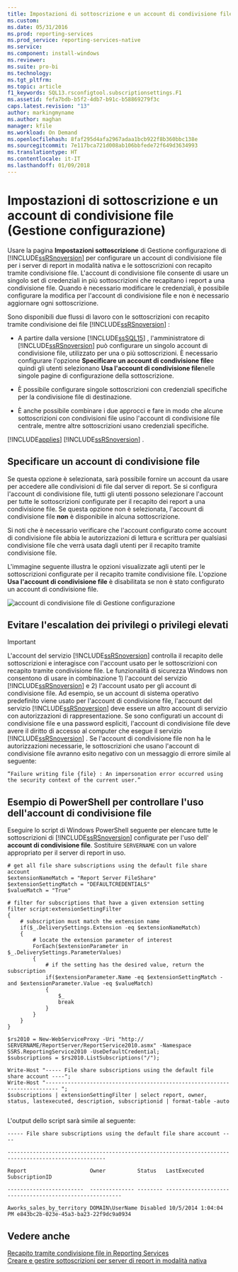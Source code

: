 ```yaml
---
title: Impostazioni di sottoscrizione e un account di condivisione file (Gestione configurazione) | Microsoft Docs
ms.custom: 
ms.date: 05/31/2016
ms.prod: reporting-services
ms.prod_service: reporting-services-native
ms.service: 
ms.component: install-windows
ms.reviewer: 
ms.suite: pro-bi
ms.technology: 
ms.tgt_pltfrm: 
ms.topic: article
f1_keywords: SQL13.rsconfigtool.subscriptionsettings.F1
ms.assetid: fefa7bdb-b5f2-4db7-b91c-b58869279f3c
caps.latest.revision: "13"
author: markingmyname
ms.author: maghan
manager: kfile
ms.workload: On Demand
ms.openlocfilehash: 8faf295d4afa2967adaa1bcb922f8b360bbc138e
ms.sourcegitcommit: 7e117bca721d008ab106bbfede72f649d3634993
ms.translationtype: HT
ms.contentlocale: it-IT
ms.lasthandoff: 01/09/2018
---
```

# <a name="subscription-settings-and-a-file-share-account-configuration-manager"></a>Impostazioni di sottoscrizione e un account di condivisione file (Gestione configurazione)
  Usare la pagina **Impostazioni sottoscrizione** di Gestione configurazione di [!INCLUDE[ssRSnoversion](../../includes/ssrsnoversion-md.md)] per configurare un account di condivisione file per i server di report in modalità nativa e le sottoscrizioni con recapito tramite condivisione file. L'account di condivisione file consente di usare un singolo set di credenziali in più sottoscrizioni che recapitano i report a una condivisione file. Quando è necessario modificare le credenziali, è possibile configurare la modifica per l'account di condivisione file e non è necessario aggiornare ogni sottoscrizione.  
  
 Sono disponibili due flussi di lavoro con le sottoscrizioni con recapito tramite condivisione dei file [!INCLUDE[ssRSnoversion](../../includes/ssrsnoversion-md.md)] :  
  
-   A partire dalla versione [!INCLUDE[ssSQL15](../../includes/sssql15-md.md)] , l'amministratore di [!INCLUDE[ssRSnoversion](../../includes/ssrsnoversion-md.md)] può configurare un singolo account di condivisione file, utilizzato per una o più sottoscrizioni. È necessario configurare l'opzione **Specificare un account di condivisione file**e quindi gli utenti selezionano **Usa l'account di condivisione file**nelle singole pagine di configurazione della sottoscrizione.  
  
-   È possibile configurare singole sottoscrizioni con credenziali specifiche per la condivisione file di destinazione.  
  
-   È anche possibile combinare i due approcci e fare in modo che alcune sottoscrizioni con condivisioni file usino l'account di condivisione file centrale, mentre altre sottoscrizioni usano credenziali specifiche.  
  
 [!INCLUDE[applies](../../includes/applies-md.md)] [!INCLUDE[ssRSnoversion](../../includes/ssrsnoversion-md.md)] .  
  
## <a name="specify-a-file-share-account"></a>Specificare un account di condivisione file  
 Se questa opzione è selezionata, sarà possibile fornire un account da usare per accedere alle condivisioni di file dal server di report. Se si configura l'account di condivisione file, tutti gli utenti possono selezionare l'account per tutte le sottoscrizioni configurate per il recapito dei report a una condivisione file. Se questa opzione non è selezionata, l'account di condivisione file **non** è disponibile in alcuna sottoscrizione.  
  
 Si noti che è necessario verificare che l'account configurato come account di condivisione file abbia le autorizzazioni di lettura e scrittura per qualsiasi condivisione file che verrà usata dagli utenti per il recapito tramite condivisione file.  
  
 L'immagine seguente illustra le opzioni visualizzate agli utenti per le sottoscrizioni configurate per il recapito tramite condivisione file. L'opzione **Usa l'account di condivisione file** è disabilitata se non è stato configurato un account di condivisione file.  
  
 ![account di condivisione file di Gestione configurazione](../../reporting-services/install-windows/media/ssrs-fileshare-account.png "account di condivisione file di Gestione configurazione")  
  
## <a name="prevent-privilege-escalation-or-elevated-privileges"></a>Evitare l'escalation dei privilegi o privilegi elevati  
  
> [!IMPORTANT]
> L'account del servizio [!INCLUDE[ssRSnoversion](../../includes/ssrsnoversion-md.md)] controlla il recapito delle sottoscrizioni e interagisce con l'account usato per le sottoscrizioni con recapito tramite condivisione file. Le funzionalità di sicurezza Windows non consentono di usare in combinazione 1) l'account del servizio [!INCLUDE[ssRSnoversion](../../includes/ssrsnoversion-md.md)] e 2) l'account usato per gli account di condivisione file. Ad esempio, se un account di sistema operativo predefinito viene usato per l'account di condivisione file, l'account del servizio [!INCLUDE[ssRSnoversion](../../includes/ssrsnoversion-md.md)] deve essere un altro account di servizio con autorizzazioni di rappresentazione. Se sono configurati un account di condivisione file e una password espliciti, l'account di condivisione file deve avere il diritto di accesso al computer che esegue il servizio [!INCLUDE[ssRSnoversion](../../includes/ssrsnoversion-md.md)] . Se l'account di condivisione file non ha le autorizzazioni necessarie, le sottoscrizioni che usano l'account di condivisione file avranno esito negativo con un messaggio di errore simile al seguente:  
>   
>  `“Failure writing file {file} : An impersonation error occurred using the security context of the current user.”`  
  
## <a name="powershell-sample-to-audit-use-of-the-file-share-account"></a>Esempio di PowerShell per controllare l'uso dell'account di condivisione file  
 Eseguire lo script di Windows PowerShell seguente per elencare tutte le sottoscrizioni di [!INCLUDE[ssRSnoversion](../../includes/ssrsnoversion-md.md)] configurate per l'uso dell' **account di condivisione file**. Sostituire `SERVERNAME` con un valore appropriato per il server di report in uso.  
  
```  
# get all file share subscriptions using the default file share account  
$extensionNameMatch = "Report Server FileShare"  
$extensionSettingMatch = "DEFAULTCREDENTIALS"  
$valueMatch = "True"  
  
# filter for subscriptions that have a given extension setting  
filter script:extensionSettingFilter  
{  
    # subscription must match the extension name  
    if($_.DeliverySettings.Extension -eq $extensionNameMatch)  
    {  
        # locate the extension parameter of interest  
        ForEach($extensionParameter in $_.DeliverySettings.ParameterValues)  
        {  
            # if the setting has the desired value, return the subscription  
            if($extensionParameter.Name -eq $extensionSettingMatch -and $extensionParameter.Value -eq $valueMatch)  
            {  
                $_  
                break  
            }  
        }  
    }  
}  
  
$rs2010 = New-WebServiceProxy -Uri "http:// SERVERNAME/ReportServer/ReportService2010.asmx" -Namespace SSRS.ReportingService2010 -UseDefaultCredential;  
$subscriptions = $rs2010.ListSubscriptions("/");  
  
Write-Host "----- File share subscriptions using the default file share account ----";  
Write-Host "-------------------------------------------------------------------------- ";  
$subscriptions | extensionSettingFilter | select report, owner, status, lastexecuted, description, subscriptionid | format-table -auto  
  
```  
  
 L'output dello script sarà simile al seguente:  
  
 `----- File share subscriptions using the default file share account ----`  
  
 `-----------------------------------------------------------------------------------------------------`  
  
 `Report                    Owner          Status   LastExecuted         SubscriptionID`  
  
 `------------------------  -------------- -------- -------------------- ------------------------------------`  
  
 `Aworks_sales_by_territory DOMAIN\UserName Disabled 10/5/2014 1:04:04 PM e843bc2b-023e-45a3-ba23-22f9dc9a0934`  
  
## <a name="see-also"></a>Vedere anche  
 [Recapito tramite condivisione file in Reporting Services](../../reporting-services/subscriptions/file-share-delivery-in-reporting-services.md)   
 [Creare e gestire sottoscrizioni per server di report in modalità nativa](../../reporting-services/subscriptions/create-and-manage-subscriptions-for-native-mode-report-servers.md)
  
  
